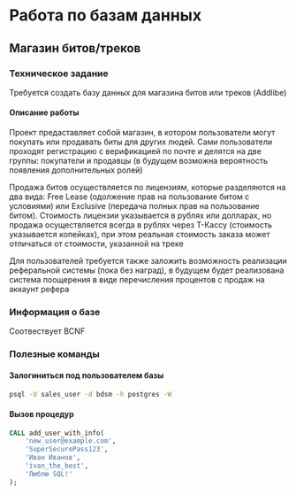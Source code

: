 # Работа по базам данных
## Магазин битов/треков
### Техническое задание
Требуется создать базу данных для магазина битов или треков (Addlibe)
#### Описание работы
Проект предаставляет собой магазин, в котором пользователи могут покупать или продавать биты для других людей. Сами пользователи проходят регистрацию с верификацией по почте и делятся на две группы: покупатели и продавцы (в будущем возможна вероятность появления дополнительных ролей)

Продажа битов осуществляется по лицензиям, которые разделяются на два вида: Free Lease (одолжение прав на пользование битом с условиями) или Exclusive (передача полных прав на пользование битом). Стоимость лицензии указывается в рублях или долларах, но продажа осуществляется всегда в рублях через Т-Кассу (стоимость указывается копейках), при этом реальная стоимость заказа может отличаться от стоимости, указанной на треке

Для пользователей требуется также заложить возможность реализации реферальной системы (пока без наград), в будущем будет реализована система поощерения в виде перечисления процентов с продаж на аккаунт рефера

### Информация о базе
Соотвествует BCNF

### Полезные команды
#### Залогиниться под пользователем базы
```sh
psql -U sales_user -d bdsm -h postgres -W
```

#### Вызов процедур
```sql
CALL add_user_with_info(
    'new_user@example.com',
    'SuperSecurePass123',
    'Иван Иванов',
    'ivan_the_best',
    'Люблю SQL!'
);
```